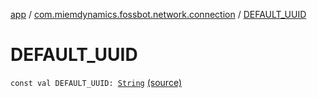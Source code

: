 [app](../index.md) / [com.miemdynamics.fossbot.network.connection](index.md) / [DEFAULT_UUID](./-d-e-f-a-u-l-t_-u-u-i-d.md)

# DEFAULT_UUID

`const val DEFAULT_UUID: `[`String`](https://kotlinlang.org/api/latest/jvm/stdlib/kotlin/-string/index.html) [(source)](https://github.com/binyot/fossbot/tree/master/app/src/main/java/com/miemdynamics/fossbot/network/connection/BluetoothConnection.kt#L10)